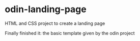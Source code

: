 # odin-landing-page
HTML and CSS project to create a landing page

Finally finished it: the basic template given by the odin project